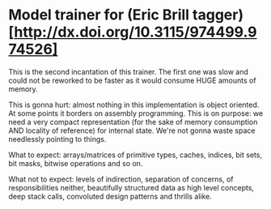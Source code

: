 Model trainer for (Eric Brill tagger)[http://dx.doi.org/10.3115/974499.974526]
==============================================================================

This is the second incantation of this trainer. The first one was slow and 
could not be reworked to be faster as it would consume HUGE amounts of memory.

This is gonna hurt: almost nothing in this implementation is object oriented. 
At some points it borders on assembly programming. This is on purpose: we need
a very compact representation (for the sake of memory consumption AND locality
of reference) for internal state. We're not gonna waste space needlessly
pointing to things.

What to expect: arrays/matrices of primitive types, caches, indices, bit sets,
bit masks, bitwise operations and so on.

What not to expect: levels of indirection, separation of concerns, of 
responsibilities neither, beautifully structured data as high level concepts, 
deep stack calls, convoluted design patterns and thrills alike.

